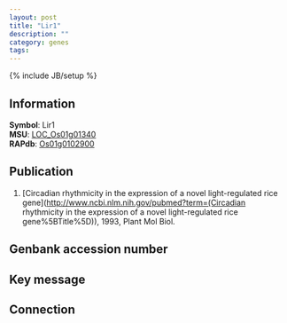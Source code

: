 ```yaml
---
layout: post
title: "Lir1"
description: ""
category: genes
tags: 
---
```

{% include JB/setup %}

## Information
__Symbol__: Lir1  
__MSU__: [LOC_Os01g01340](http://rice.plantbiology.msu.edu/cgi-bin/ORF_infopage.cgi?orf=LOC_Os01g01340)  
__RAPdb__: [Os01g0102900](http://rapdb.dna.affrc.go.jp/viewer/gbrowse_details/irgsp1?name=Os01g0102900)  

## Publication
1. [Circadian rhythmicity in the expression of a novel light-regulated rice gene](http://www.ncbi.nlm.nih.gov/pubmed?term=(Circadian rhythmicity in the expression of a novel light-regulated rice gene%5BTitle%5D)), 1993, Plant Mol Biol.

## Genbank accession number

## Key message

## Connection


